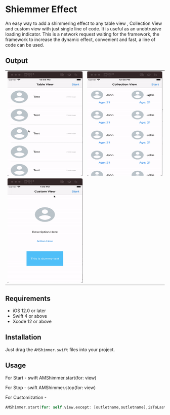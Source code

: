 # Shiemmer Effect
An easy way to add a shimmering effect to any table view , Collection View and custom view with just single line of code. It is useful as an unobtrusive loading indicator. This is a network request waiting for the framework, the framework to increase the dynamic effect, convenient and fast, a line of code can be used.


## Output

<table>
<tr>
<td>
<img src="https://github.com/Netset-Software/iOS-Libraries/blob/Shimmer-Effect/Screenshots/List.gif" width="330" height="330">
</td>
<td><img src="https://github.com/Netset-Software/iOS-Libraries/blob/Shimmer-Effect/Screenshots/Collection.gif" width="330" height="330"></td>
  </tr>
  
  <td>
<img src="https://github.com/Netset-Software/iOS-Libraries/blob/Shimmer-Effect/Screenshots/CustomView.gif" width="330" height="330">
</td>
  
  </table>



## Requirements
- iOS 12.0 or later
- Swift 4 or above
- Xcode 12 or above

## Installation
Just drag the `AMShimmer.swift` files into your project.

## Usage
For Start -
swift
AMShimmer.start(for: view)

For Stop -
swift
AMShimmer.stop(for: view)


For Customization -
```swift
AMShimmer.start(for: self.view,except: [outletname,outletname],isToLastView: false)

